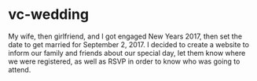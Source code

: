 # vc-wedding
My wife, then girlfriend, and I got engaged New Years 2017, then set the date to get married for September 2, 2017. I decided to create a website to inform our family and friends about our special day, let them know where we were registered, as well as RSVP in order to know who was going to attend.
